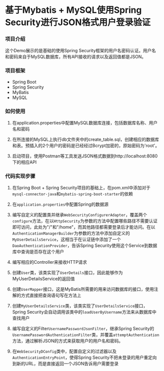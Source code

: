 # 基于Mybatis + MySQL使用Spring Security进行JSON格式用户登录验证

### 项目介绍

这个Demo展示的是基础的使用Spring Security框架的用户名密码认证。用户名和密码来自于MySQL数据库，所有API接收的请求以及返回值都是JSON。

### 项目框架

- Spring Boot
- Spring Security
- MyBatis
- MySQL

### 如何使用

1. 在application.properties中配置MySQL数据库连接，包括数据库名称、用户名和密码

2. 在所连接的MySQL上执行db文件夹中的create_table.sql，创建相应的数据库和表。预插入的2个用户的密码是已经经过Bcrypt加密的，原始密码为'root'。

3. 启动项目，使用Postman等工具发送JSON格式数据到http://localhost:8080下的相应API

### 代码实现步骤

1. 在Spring Boot + Spring Security项目的基础上，在pom.xml中添加对于```mysql-connector-java```和```mybatis-spring-boot-starter```的依赖

2. 在```application.properties```中配置Spring的数据源

3. 编写自定义的配置类并继承```WebSecurityConfigurerAdapter```，覆盖两个```configure```方法，在以```HttpSecurity```为参数的方法中配置哪些路径不需要认证即可访问，此处为"/"和"/home"，而其他路径都需要登录后才能访问。在以```AuthenticationManagerBuilder```为参数的方法中添加自定义的```MyUserDetailsService```，这相当于在认证链中添加了一个```DaoAuthenticationProvider```，告诉Spring Security使用这个Service到数据库中查询是否存在这个用户

4. 编写相应的Controller来接收HTTP请求

5. 创建```User```类，该类实现了```UserDetails```接口，因此能够作为MyUserDetailsService的返回值

6. 创建```UserMapper```接口，这是MyBatis所需要的用来访问数据库的接口，使用注解的方式直接把查询语句写在方法上

7. 创建```MyUserDetailsService```类，该类实现了```UserDetailsService```接口，Spring Security会自动调用该类中的```loadUserByUsername```方法来从数据库中查找用户

8. 编写自定义的Filter```UsernamePasswordJsonFilter```，继承Spring Security的```UsernamePasswordAuthenticationFilter```类，并覆盖```attemptAuthentication```方法，通过解析JSON的方式来获取用户的用户名和密码。

9. 在```WebSecurityDConfig```类中，配置自定义的过滤器以及```AuthenticationEntryPoint```，使得Spring Security不把未登录的用户重定向到新的URL，而是直接返回一个JSON告诉用户需要登录